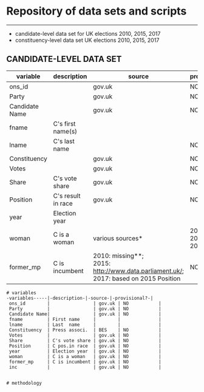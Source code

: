 
# Repository of data sets and scripts
------------
- candidate-level data set for UK elections 2010, 2015, 2017
- constituency-level data set UK elections 2010, 2015, 2017

CANDIDATE-LEVEL DATA SET
------------

<table class="table table-striped">
<thead>
<tr>
<th>variable</th>
<th>description</th>
<th>source</th>
<th>provisional?</th>
</tr>
</thead>
<tbody>
<tr>
<td>ons_id</td>
<td></td>
<td>gov.uk</td>
<td>NO</td>
</tr>
<tr>
<td>Party</td>
<td></td>
<td>gov.uk</td>
<td>NO</td>
</tr>
<tr>
<td>Candidate Name</td>
<td></td>
<td>gov.uk</td>
<td>NO</td>
</tr>
<tr>
<td>fname</td>
<td>C's first name(s)</td>
<td></td>
<td></td>
</tr>
<tr>
<td>lname</td>
<td>C's last name</td>
<td></td>
<td>NO</td>
</tr>
<tr>
<td>Constituency</td>
<td></td>
<td>gov.uk</td>
<td>NO</td>
</tr>
<tr>
<td>Votes</td>
<td></td>
<td>gov.uk</td>
<td>NO</td>
</tr>
<tr>
<td>Share</td>
<td>C's vote share</td>
<td>gov.uk</td>
<td>NO</td>
</tr>
<tr>
<td>Position</td>
<td>C's result in race</td>
<td>gov.uk</td>
<td>NO</td>
</tr>
<tr>
<td>year</td>
<td>Election year</td>
<td></td>
<td></td>
</tr>
<tr>
<td>woman</td>
<td>C is a woman</td>
<td>various sources*</td>
<td>2010: YES;<BR> 2015: NO;<BR> 2017: YES</td>
</tr>
<tr>
<td>former_mp</td>
<td>C is incumbent</td>
<td>2010: missing**;<BR> 2015: <a href="http://www.data.parliament.uk/dataset/general-election-2015">http://www.data.parliament.uk/</a>; <BR> 2017: based on 2015 Position</td>
<td>NO</td>
</tr>
</tbody>
</table>

```
# variables
-variables-----|-description-|-source-|-provisional?-|
 ons_id        |                | gov.uk | NO           |
 Party         |                | gov.uk | NO           |
 Candidate Name|                | gov.uk | NO           |
 fname         | First name     |        |              |
 lname         | Last  name     |        |              |
 Constituency  | Press associ.  | BES    | NO           |
 Votes         |                | gov.uk | NO           |
 Share         | C's vote share | gov.uk | NO           |
 Position      | C pos.in race  | gov.uk | NO           |
 year          | Election year  | gov.uk | NO           |
 woman         | C is a woman   | gov.uk | NO           |
 former_mp     | C is incumbent | gov.uk | NO           |
 inc           |                | gov.uk | NO           |
 
 
# methodology
```
